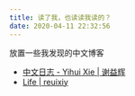 ```yaml
---
title: 读了我，也读读我读的？
date: 2020-04-11 22:32:56
---
```


放置一些我发现的中文博客

- [中文日志 - Yihui Xie | 谢益辉](https://yihui.org/cn/)
- [Life | reuixiy](https://io-oi.me/life/)